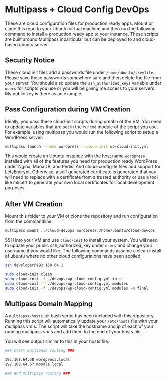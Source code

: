 # Multipass + Cloud Config DevOps

These are cloud configuration files for production ready apps. Mount or clone this repo to your Ubuntu virtual machine and then run the following command to install a production ready app to your instance. These scripts are built around Multipass inparticular but can be deployed to and cloud-based ubuntu server.

## Security Notice

These cloud init files add a passwords file under ```/home/ubuntu/.keyfile```. Please save these passwords somewhere safe and then delete the file from your server. You should also update the ```ssh_authorized_keys``` variable under ```users``` for scripts you use or you will be giving me access to your servers. My public key is there as an example.

## Pass Configuration during VM Creation

Ideally, you pass these cloud-init scripts during creatin of the VM. You need to update variables that are set in the ```runcmd``` module of the script you use. For example, using multipass you would run the following script to setup a WordPress server:

```bash
multipass launch --name wordpress --cloud-init wp-cloud-init.yml
```

This would create an Ubuntu instance with the host name ```wordpress``` installed with all of the features you need for production ready WordPress under Nginx, MariaDB, and Redis. And cloud-config-le files add support for LetsEncrypt. Otherwise, a self generated certificate is generated that you will need to replace with a certificate from a trusted authority or use a tool like mkcert to generate your own local certificates for local development purposes.

## After VM Creation

Mount this folder to your VM or clone the repository and run configuration from the commandline.

```bash
multipass mount ../cloud-devops wordpress:/home/ubuntu/cloud-devops
```

SSH into your VM and use ```cloud-init``` to install your system. You will need to update your public ssh_authorized_key under ```users``` and change your username if you would like. The following commands assume a clean install of ubuntu where no other cloud configurations have been applied.

```bash
ssh developer@192.168.64.1

sudo cloud-init clean
sudo cloud-init -f ./devops/wp-cloud-config.yml init
sudo cloud-init -f ./devops/wp-cloud-config.yml modules
sudo cloud-init -f ./devops/wp-cloud-config.yml modules -m final
```

## Multipass Domain Mapping

A ```multipass-hosts.sh``` bash script has been included with this repository. Running this script will automatically update your ```/etc/hosts``` file with your multipass vm's. The script will take the hostname and ip of each of your running multipass vm's and add them to the end of your hosts file.

You will see output similar to this in your hosts file:

```bash
### start multipass routing ###

192.168.64.58 wordpress.local
192.168.64.57 moodle.local

### end multipass routing ###
```